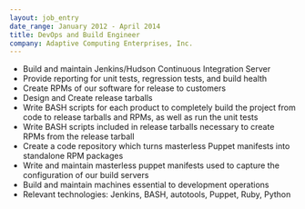 ```yaml
---
layout: job_entry
date_range: January 2012 - April 2014
title: DevOps and Build Engineer
company: Adaptive Computing Enterprises, Inc.
---
```

* Build and maintain Jenkins/Hudson Continuous Integration Server
* Provide reporting for unit tests, regression tests, and build health
* Create RPMs of our software for release to customers
* Design and Create release tarballs
* Write BASH scripts for each product to completely build the project from code to release tarballs and RPMs, as well as run the unit tests
* Write BASH scripts included in release tarballs necessary to create RPMs from the release tarball
* Create a code repository which turns masterless Puppet manifests into standalone RPM packages
* Write and maintain masterless puppet manifests used to capture the configuration of our build servers
* Build and maintain machines essential to development operations
* Relevant technologies: Jenkins, BASH, autotools, Puppet, Ruby, Python
